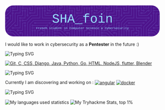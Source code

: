 ![Header](./github-header-image.png)

I would like to work in cybersecurity as a **Pentester** in the future :)

<p>
<img src="https://readme-typing-svg.demolab.com?font=Fira+Code&weight=600&size=30&pause=1000&color=4E148C&background=4E148C00&vCenter=true&repeat=false&random=false&width=1000&height=70&lines=Tech+I+worked+with" alt="Typing SVG" />
</p>

<p>
  <a href="https://skillicons.dev">
    <img src="https://skillicons.dev/icons?i=git,c,css,django,java,python,go,flutter,blender,html,nodejs" alt="Git, C, CSS, Django, Java, Python, Go, HTML, NodeJS, flutter, Blender"/>
  </a>
</p>

<p>
<img src="https://readme-typing-svg.demolab.com?font=Fira+Code&weight=600&size=30&pause=1000&color=4E148C&background=4E148C00&vCenter=true&repeat=false&random=false&width=1000&height=70&lines=What+I+am+working+on" alt="Typing SVG" />
</p>

<p> Currently I am discovering and working on : <a href='https://github.com/shivamkapasia0' target="_blank"><img align="center" alt='angular' src='https://img.shields.io/badge/Angular-100000?style=flat&logo=angular&logoColor=white&labelColor=DE002D&color=DE002D'/></a> <a href='https://github.com/shivamkapasia0' target="_blank"><img align="center" alt='docker' src='https://img.shields.io/badge/Docker-100000?style=flat&logo=docker&logoColor=white&labelColor=1D63ED&color=1D63ED'/></a>
</p>
<!-- Icon generator : https://kapasia-dev-ed.my.site.com/Badges4Me/s/ -->

<p>
<img src="https://readme-typing-svg.demolab.com?font=Fira+Code&weight=600&size=30&pause=1000&color=4E148C&background=4E148C00&vCenter=true&repeat=false&random=false&width=1000&height=70&lines=Stats" alt="Typing SVG" />
</p>

<p>
  
  <img height=200 align="center" src="https://github-readme-stats.vercel.app/api/top-langs/?username=dystopyy&langs_count=8&layout=compact&theme=react" alt="My languages used statistics"/>
  <img align="center" src="https://tryhackme-badges.s3.amazonaws.com/U2pyy.png" alt="My Tryhackme Stats, top 1%"> 
</p>

  
</a>

